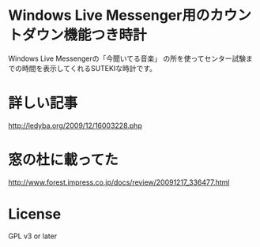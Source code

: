 Windows Live Messenger用のカウントダウン機能つき時計
=====
Windows Live Messengerの「今聞いてる音楽」
の所を使ってセンター試験までの時間を表示してくれるSUTEKIな時計です。

詳しい記事
=====
http://ledyba.org/2009/12/16003228.php

窓の杜に載ってた
=====
http://www.forest.impress.co.jp/docs/review/20091217_336477.html

License
=====
GPL v3 or later


